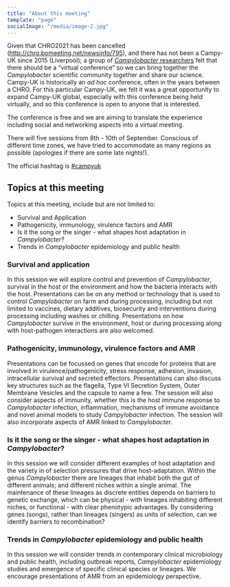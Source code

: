 ```yaml
---
title: "About this meeting"
template: "page"
socialImage: "/media/image-2.jpg"
---
```


Given that CHRO2021 has been cancelled (http://chro.bomeeting.net/newsinfo/795), and there has not been a Campy-UK since 2015 (Liverpool); a group of [*Campylobacter* researchers](https://campyuk.github.io/conference2021/pages/aboutus/) felt that there should be a “virtual conference” so we can bring together the *Campylobacter* scientific community together and share our science. Campy-UK is historically an *ad hoc* conference, often in the years between a CHRO. For this particular Campy-UK, we felt it was a great opportunity to expand Campy-UK global, especially with this conference being held virtually, and so this conference is open to anyone that is interested.

The conference is free and we are aiming to translate the experience including social and networking aspects into a virtual meeting.  

There will five sessions from 8th - 10th of September. Conscious of different time zones, we have tried to accommodate as many regions as possible (apologies if there are some late nights!). 

The official hashtag is [#campyuk](https://twitter.com/hashtag/campyuk)

## Topics at this meeting
Topics at this meeting, include but are not limited to: 
* Survival and Application
* Pathogenicity, immunology, virulence factors and AMR
* Is it the song or the singer - what shapes host adaptation in *Campylobacter*?
* Trends in *Campylobacter* epidemiology and public health

### Survival and application
In this session we will explore control and prevention of *Campylobacter*, survival in the host or the environment and how the bacteria interacts with the host. Presentations can be on any method or technology that is used to control *Campylobacter* on farm and during processing, including but not limited to vaccines, dietary additives, biosecurity and  interventions during processing including washes or chilling. Presentations on how *Campylobacter* survive in the environment, host or during processing along with host-pathogen interactions are also welcomed. 

### Pathogenicity, immunology, virulence factors and AMR
Presentations can be focussed on genes that encode for proteins that are involved in virulence/pathogenicity, stress response, adhesion, invasion, intracellular survival and secreted effectors. Presentations can also discuss key structures such as the flagella, Type VI Secretion System, Outer Membrane Vesicles and the capsule to name a few. The session will also consider aspects of immunity, whether this is the host immune response to *Campylobacter* infection, inflammation, mechanisms of immune avoidance and novel animal models to study *Campylobacter* infection. The session will also incorporate aspects of AMR linked to *Campylobacter*. 

### Is it the song or the singer - what shapes host adaptation in *Campylobacter*?
In this session we will consider different examples of host adaptation and the variety in of selection pressures that drive host-adaptation. Within the genus *Campylobacter* there are lineages that inhabit both the gut of different animals; and different niches within a single animal. The maintenance of these lineages as discrete entities depends on barriers to genetic exchange, which can be physical - with lineages inhabiting different niches, or functional - with clear phenotypic advantages. By considering genes (songs), rather than lineages (singers) as units of selection, can we identify barriers to recombination?

### Trends in *Campylobacter* epidemiology and public health
In this session we will consider trends in contemporary clinical microbiology and public health, including outbreak reports, *Campylobacter* epidemiology studies and emergence of specific clinical species or lineages. We encourage presentations of AMR from an epidemiology perspective.   
